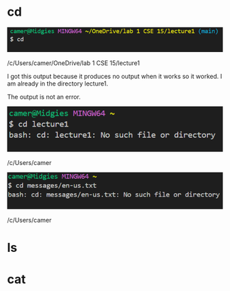 # cd

![Image](https://github.com/camunkefer/cse15l-lab-reports/blob/main/Screenshot%202024-04-02%20102039.png)

/c/Users/camer/OneDrive/lab 1 CSE 15/lecture1

I got this output because it produces no output when it works so it worked. I am already in the directory lecture1.

The output is not an error.


![Image](https://github.com/camunkefer/cse15l-lab-reports/blob/main/Screenshot%202024-04-02%20102218.png)


/c/Users/camer


![Image](https://github.com/camunkefer/cse15l-lab-reports/blob/main/Screenshot%202024-04-02%20102255.png)


/c/Users/camer


# ls


# cat
